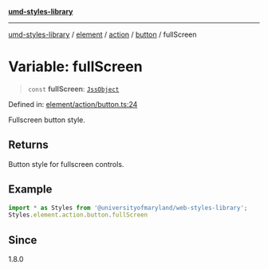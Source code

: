 [**umd-styles-library**](../../../../../../README.md)

***

[umd-styles-library](../../../../../../modules.md) / [element](../../../../../README.md) / [action](../../../README.md) / [button](../README.md) / fullScreen

# Variable: fullScreen

> `const` **fullScreen**: [`JssObject`](../../../../../../utilities/namespaces/transform/type-aliases/JssObject.md)

Defined in: [element/action/button.ts:24](https://github.com/UMD-Digital/design-system/blob/8021d9898368f604bce452fe4dde6fae3a0578fd/packages/styles/source/element/action/button.ts#L24)

Fullscreen button style.

## Returns

Button style for fullscreen controls.

## Example

```typescript
import * as Styles from '@universityofmaryland/web-styles-library';
Styles.element.action.button.fullScreen
```

## Since

1.8.0
